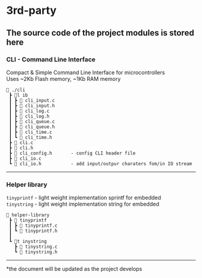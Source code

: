 # 3rd-party
The source code of the project modules is stored here
------

### CLI - Command Line Interface
Compact & Simple Command Line Interface for microcontrollers <br>
Uses ~2Kb Flash memory, ~1Kb RAM memory

```
📂 ./cli
 ┣ 📂l ib
 ┃ ┣ 📄 cli_input.c
 ┃ ┣ 📄 cli_input.h
 ┃ ┣ 📄 cli_log.c
 ┃ ┣ 📄 cli_log.h
 ┃ ┣ 📄 cli_queue.c
 ┃ ┣ 📄 cli_queue.h
 ┃ ┣ 📄 cli_time.c
 ┃ ┗ 📄 cli_time.h
 ┣ 📄 cli.c
 ┣ 📄 cli.h
 ┣ 📄 cli_config.h       - config CLI header file
 ┣ 📄 cli_io.c
 ┗ 📄 cli_io.h           - add input/outpur charaters fom/in IO stream
```

------

### Helper library
`tinyprintf` -  light weight implementation sprintf for embedded <br>
`tinystring` -  light weight implementation string for embedded 

```
📂 helper-library
 ┣ 📂 tinyprintf
 ┃ ┣ 📄 tinyprintf.c
 ┃ ┗ 📄 tinyprintf.h
 ┃
 ┗ 📂t inystring
   ┣ 📄 tinystring.c
   ┗ 📄 tinystring.h
```
------

*the document will be updated as the project develops
